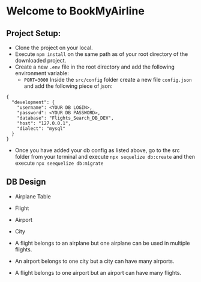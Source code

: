 # Welcome to BookMyAirline

## Project Setup:
- Clone the project on your local.
- Execute `npm install` on the same path as of your root directory of the downloaded project.
- Create a new `.env` file in the root directory and add the following environment variable:
    - `PORT=3000`
Inside the `src/config` folder create a new file `config.json` and add the following piece of json:


```
{
  "development": {
    "username": <YOUR DB LOGIN>,
    "password": <YOUR DB PASSWORD>,
    "database": "Flights_Search_DB_DEV",
    "host": "127.0.0.1",
    "dialect": "mysql"
  }
}

```
- Once you have added your db config as listed above, go to the src folder from your terminal and execute `npx sequelize db:create` and then execute `npx seequelize db:migrate`


## DB Design
  - Airplane Table
  - Flight
  - Airport
  - City

  - A flight belongs to an airplane but one airplane can be used in multiple flights.
  - An airport belongs to one city but a city can have many airports.
  - A flight belongs to one airport but an airport can have many flights.